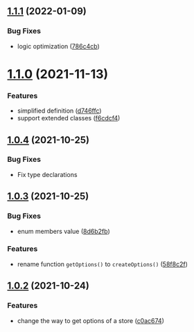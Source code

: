 ## [1.1.1](https://github.com/Zolyn/pinia-store-decorators/compare/v1.1.0...v1.1.1) (2022-01-09)

### Bug Fixes

-   logic optimization ([786c4cb](https://github.com/Zolyn/pinia-store-decorators/commit/786c4cbe2ba0c224696bb435857e202f96852df8))

# [1.1.0](https://github.com/Zolyn/pinia-store-decorators/compare/v1.0.4...v1.1.0) (2021-11-13)

### Features

-   simplified definition ([d746ffc](https://github.com/Zolyn/pinia-store-decorators/commit/d746ffcca680f84b51982bd4b0fe85e71b763bc3))
-   support extended classes ([f6cdcf4](https://github.com/Zolyn/pinia-store-decorators/commit/f6cdcf49680b2aec2711f9f72deb928b5a46f0a2))

## [1.0.4](https://github.com/Zolyn/pinia-store-decorators/compare/v1.0.2...v1.0.4) (2021-10-25)

### Bug Fixes

-   Fix type declarations

## [1.0.3](https://github.com/Zolyn/pinia-store-decorators/compare/v1.0.2...v1.0.3) (2021-10-25)

### Bug Fixes

-   enum members value ([8d6b2fb](https://github.com/Zolyn/pinia-store-decorators/commit/8d6b2fb4a11faacfa47096385d4c6c676f139eaa))

### Features

-   rename function `getOptions()` to `createOptions()` ([58f8c2f](https://github.com/Zolyn/pinia-store-decorators/commit/58f8c2fdf5e1947a272a983b5ede23ea46eb7f33))

## [1.0.2](https://github.com/Zolyn/pinia-store-decorators/compare/v1.0.1...v1.0.2) (2021-10-24)

### Features

-   change the way to get options of a store ([c0ac674](https://github.com/Zolyn/pinia-store-decorators/commit/c0ac6746ea161bcf2d4af9050cee9cc4fe2d1b1c))

